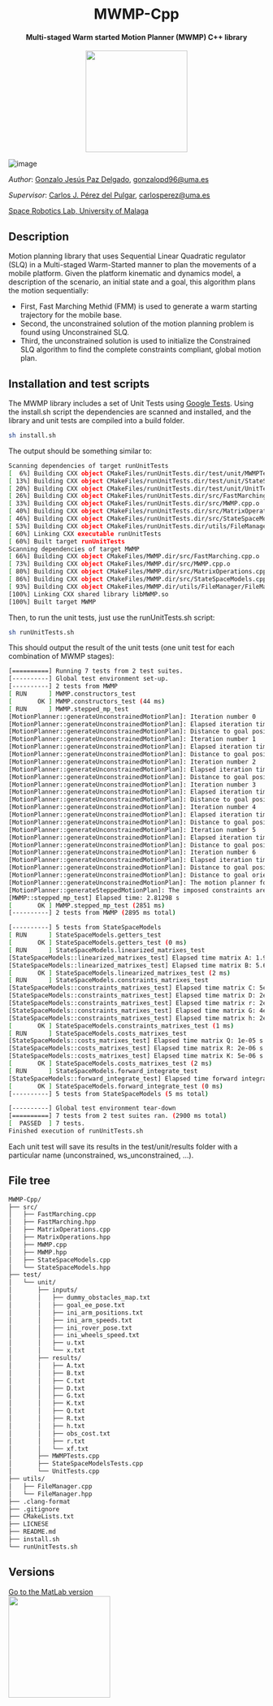  <h1 align="center">MWMP-Cpp</h1>
  <h4 align="center">Multi-staged Warm started Motion Planner (MWMP) C++ library</h4>
  
<p align="center">
  <img src="https://user-images.githubusercontent.com/37618448/177987095-dc7dba1f-7879-4f9e-a723-b7c4c3780e14.png" width="200">
</p>

![image](https://user-images.githubusercontent.com/37618448/177952812-e9e866cc-04f3-4659-b53b-97cf3950598f.png)


*Author*: [Gonzalo Jesús Paz Delgado](https://github.com/gonzalopd96), gonzalopd96@uma.es

*Supervisor*: [Carlos J. Pérez del Pulgar](https://github.com/carlibiri), carlosperez@uma.es

[Space Robotics Lab, University of Malaga](https://www.uma.es/robotics-and-mechatronics/info/107542/robotica-espacial/)

## Description

Motion planning library that uses Sequential Linear Quadratic regulator (SLQ) in a Multi-staged Warm-Started manner to plan the movements of a mobile platform. Given the platform kinematic and dynamics model, a description of the scenario, an initial state and a goal, this algorithm plans the motion sequentially:
  - First, Fast Marching Methid (FMM) is used to generate a warm starting trajectory for the mobile base.
  - Second, the unconstrained solution of the motion planning problem is found using Unconstrained SLQ.
  - Third, the unconstrained solution is used to initialize the Constrained SLQ algorithm to find the complete constraints compliant, global motion plan.

## Installation and test scripts

The MWMP library includes a set of Unit Tests using [Google Tests](https://github.com/google/googletest). Using the install.sh script the dependencies are scanned and installed, and the library and unit tests are compiled into a build folder. 

```bash
sh install.sh
```

The output should be something similar to:

```bash
Scanning dependencies of target runUnitTests
[  6%] Building CXX object CMakeFiles/runUnitTests.dir/test/unit/MWMPTests.cpp.o
[ 13%] Building CXX object CMakeFiles/runUnitTests.dir/test/unit/StateSpaceModelsTests.cpp.o
[ 20%] Building CXX object CMakeFiles/runUnitTests.dir/test/unit/UnitTests.cpp.o
[ 26%] Building CXX object CMakeFiles/runUnitTests.dir/src/FastMarching.cpp.o
[ 33%] Building CXX object CMakeFiles/runUnitTests.dir/src/MWMP.cpp.o
[ 40%] Building CXX object CMakeFiles/runUnitTests.dir/src/MatrixOperations.cpp.o
[ 46%] Building CXX object CMakeFiles/runUnitTests.dir/src/StateSpaceModels.cpp.o
[ 53%] Building CXX object CMakeFiles/runUnitTests.dir/utils/FileManager/FileManager.cpp.o
[ 60%] Linking CXX executable runUnitTests
[ 60%] Built target runUnitTests
Scanning dependencies of target MWMP
[ 66%] Building CXX object CMakeFiles/MWMP.dir/src/FastMarching.cpp.o
[ 73%] Building CXX object CMakeFiles/MWMP.dir/src/MWMP.cpp.o
[ 80%] Building CXX object CMakeFiles/MWMP.dir/src/MatrixOperations.cpp.o
[ 86%] Building CXX object CMakeFiles/MWMP.dir/src/StateSpaceModels.cpp.o
[ 93%] Building CXX object CMakeFiles/MWMP.dir/utils/FileManager/FileManager.cpp.o
[100%] Linking CXX shared library libMWMP.so
[100%] Built target MWMP
```

Then, to run the unit tests, just use the runUnitTests.sh script:

```bash
sh runUnitTests.sh
```

This should output the result of the unit tests (one unit test for each combination of MWMP stages):

```bash
[==========] Running 7 tests from 2 test suites.
[----------] Global test environment set-up.
[----------] 2 tests from MWMP
[ RUN      ] MWMP.constructors_test
[       OK ] MWMP.constructors_test (44 ms)
[ RUN      ] MWMP.stepped_mp_test
[MotionPlanner::generateUnconstrainedMotionPlan]: Iteration number 0
[MotionPlanner::generateUnconstrainedMotionPlan]: Elapsed iteration time: 0.37716 s
[MotionPlanner::generateUnconstrainedMotionPlan]: Distance to goal position: 0.185045 m
[MotionPlanner::generateUnconstrainedMotionPlan]: Iteration number 1
[MotionPlanner::generateUnconstrainedMotionPlan]: Elapsed iteration time: 0.384266 s
[MotionPlanner::generateUnconstrainedMotionPlan]: Distance to goal position: 0.144376 m
[MotionPlanner::generateUnconstrainedMotionPlan]: Iteration number 2
[MotionPlanner::generateUnconstrainedMotionPlan]: Elapsed iteration time: 0.386507 s
[MotionPlanner::generateUnconstrainedMotionPlan]: Distance to goal position: 0.0231699 m
[MotionPlanner::generateUnconstrainedMotionPlan]: Iteration number 3
[MotionPlanner::generateUnconstrainedMotionPlan]: Elapsed iteration time: 0.386917 s
[MotionPlanner::generateUnconstrainedMotionPlan]: Distance to goal position: 0.0208145 m
[MotionPlanner::generateUnconstrainedMotionPlan]: Iteration number 4
[MotionPlanner::generateUnconstrainedMotionPlan]: Elapsed iteration time: 0.385364 s
[MotionPlanner::generateUnconstrainedMotionPlan]: Distance to goal position: 0.0153954 m
[MotionPlanner::generateUnconstrainedMotionPlan]: Iteration number 5
[MotionPlanner::generateUnconstrainedMotionPlan]: Elapsed iteration time: 0.383254 s
[MotionPlanner::generateUnconstrainedMotionPlan]: Distance to goal position: 0.010233 m
[MotionPlanner::generateUnconstrainedMotionPlan]: Iteration number 6
[MotionPlanner::generateUnconstrainedMotionPlan]: Elapsed iteration time: 0.382046 s
[MotionPlanner::generateUnconstrainedMotionPlan]: Distance to goal position: 0.00940097 m
[MotionPlanner::generateUnconstrainedMotionPlan]: Distance to goal orientation: 0.00210437 rad
[MotionPlanner::generateUnconstrainedMotionPlan]: The motion planner found a solution!
[MotionPlanner::generateSteppedMotionPlan]: The imposed constraints are satisfied, the stepped motion planner found a solution!
[MWMP::stepped_mp_test] Elapsed time: 2.81298 s
[       OK ] MWMP.stepped_mp_test (2851 ms)
[----------] 2 tests from MWMP (2895 ms total)

[----------] 5 tests from StateSpaceModels
[ RUN      ] StateSpaceModels.getters_test
[       OK ] StateSpaceModels.getters_test (0 ms)
[ RUN      ] StateSpaceModels.linearized_matrixes_test
[StateSpaceModels::linearized_matrixes_test] Elapsed time matrix A: 1.9e-05 s
[StateSpaceModels::linearized_matrixes_test] Elapsed time matrix B: 5.6e-05 s
[       OK ] StateSpaceModels.linearized_matrixes_test (2 ms)
[ RUN      ] StateSpaceModels.constraints_matrixes_test
[StateSpaceModels::constraints_matrixes_test] Elapsed time matrix C: 5e-06 s
[StateSpaceModels::constraints_matrixes_test] Elapsed time matrix D: 2e-06 s
[StateSpaceModels::constraints_matrixes_test] Elapsed time matrix r: 2e-06 s
[StateSpaceModels::constraints_matrixes_test] Elapsed time matrix G: 4e-06 s
[StateSpaceModels::constraints_matrixes_test] Elapsed time matrix h: 2e-06 s
[       OK ] StateSpaceModels.constraints_matrixes_test (1 ms)
[ RUN      ] StateSpaceModels.costs_matrixes_test
[StateSpaceModels::costs_matrixes_test] Elapsed time matrix Q: 1e-05 s
[StateSpaceModels::costs_matrixes_test] Elapsed time matrix R: 2e-06 s
[StateSpaceModels::costs_matrixes_test] Elapsed time matrix K: 5e-06 s
[       OK ] StateSpaceModels.costs_matrixes_test (2 ms)
[ RUN      ] StateSpaceModels.forward_integrate_test
[StateSpaceModels::forward_integrate_test] Elapsed time forward integration: 6.1e-05 s
[       OK ] StateSpaceModels.forward_integrate_test (0 ms)
[----------] 5 tests from StateSpaceModels (5 ms total)

[----------] Global test environment tear-down
[==========] 7 tests from 2 test suites ran. (2900 ms total)
[  PASSED  ] 7 tests.
Finished execution of runUnitTests.sh
```

Each unit test will save its results in the test/unit/results folder with a particular name (unconstrained, ws_unconstrained, ...).


## File tree
```bash
MWMP-Cpp/
├── src/
│   ├── FastMarching.cpp
│   ├── FastMarching.hpp
│   ├── MatrixOperations.cpp
│   ├── MatrixOperations.hpp
│   ├── MWMP.cpp
│   ├── MWMP.hpp
│   ├── StateSpaceModels.cpp
│   └── StateSpaceModels.hpp
├── test/
│   └── unit/
│       ├── inputs/
│       │   ├── dummy_obstacles_map.txt
│       │   ├── goal_ee_pose.txt
│       │   ├── ini_arm_positions.txt
│       │   ├── ini_arm_speeds.txt
│       │   ├── ini_rover_pose.txt
│       │   ├── ini_wheels_speed.txt
│       │   ├── u.txt
│       │   └── x.txt
│       ├── results/
│       │   ├── A.txt
│       │   ├── B.txt
│       │   ├── C.txt
│       │   ├── D.txt
│       │   ├── G.txt
│       │   ├── K.txt
│       │   ├── Q.txt
│       │   ├── R.txt
│       │   ├── h.txt
│       │   ├── obs_cost.txt
│       │   ├── r.txt
│       │   └── xf.txt
│       ├── MWMPTests.cpp
│       ├── StateSpaceModelsTests.cpp
│       └── UnitTests.cpp
├── utils/
│   ├── FileManager.cpp
│   └── FileManager.hpp
├── .clang-format
├── .gitignore
├── CMakeLists.txt
├── LICNESE
├── README.md
├── install.sh
└── runUnitTests.sh
```

## Versions

[Go to the MatLab version](https://github.com/spaceuma/MWMP-MatLab)               
[<img src="https://user-images.githubusercontent.com/37618448/177983996-1da1c67d-8037-4b8b-8187-737a8adeee1d.png" width="200">
](https://github.com/spaceuma/MWMP-MatLab)
